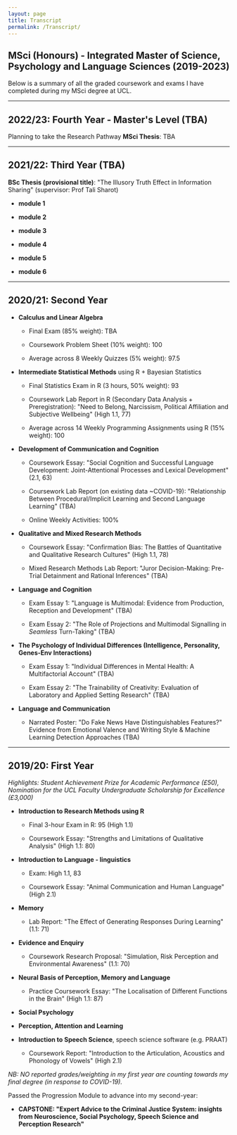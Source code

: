 ```yaml
---
layout: page
title: Transcript
permalink: /Transcript/
---
```


## MSci (Honours) - Integrated Master of Science, Psychology and Language Sciences (2019-2023)

Below is a summary of all the graded coursework and exams I have completed during my MSci degree at UCL.

---
## 2022/23: Fourth Year - Master's Level (TBA)

Planning to take the Research Pathway
**MSci Thesis**: TBA

---
## 2021/22: Third Year (TBA)

**BSc Thesis (provisional title)**: "The Illusory Truth Effect in Information Sharing" (supervisor: Prof Tali Sharot)

- **module 1**

- **module 2**

- **module 3**

- **module 4**

- **module 5**

- **module 6**

---
## 2020/21: Second Year

- **Calculus and Linear Algebra**
  
  - Final Exam (85% weight): TBA
  
  - Coursework Problem Sheet (10% weight): 100
  
  - Average across 8 Weekly Quizzes (5% weight): 97.5

- **Intermediate Statistical Methods** using R + Bayesian Statistics 
  
  - Final Statistics Exam in R (3 hours, 50% weight): 93
  
  - Coursework Lab Report in R (Secondary Data Analysis + Preregistration): "Need to Belong, Narcissism, Political Affiliation and Subjective Wellbeing" (High 1.1, 77)
  
  - Average across 14 Weekly Programming Assignments using R (15% weight): 100

- **Development of Communication and Cognition**

  - Coursework Essay: "Social Cognition and Successful Language Development: Joint-Attentional Processes and Lexical Development" (2.1, 63)
  
  - Coursework Lab Report (on existing data ~COVID-19): "Relationship Between Procedural/Implicit Learning and Second Language Learning" (TBA)
  
  - Online Weekly Activities: 100%

- **Qualitative and Mixed Research Methods**

  - Coursework Essay: "Confirmation Bias: The Battles of Quantitative and Qualitative Research Cultures" (High 1.1, 78)
  
  - Mixed Research Methods Lab Report: "Juror Decision-Making: Pre-Trial Detainment and Rational Inferences" (TBA)

- **Language and Cognition**
  
  - Exam Essay 1: "Language is Multimodal: Evidence from Production, Reception and Development" (TBA)
  
  - Exam Essay 2: "The Role of Projections and Multimodal Signalling in *Seamless* Turn-Taking" (TBA)

- **The Psychology of Individual Differences (Intelligence, Personality, Genes-Env Interactions)**
  
  - Exam Essay 1: "Individual Differences in Mental Health: A Multifactorial Account" (TBA)
  
  - Exam Essay 2: "The Trainability of Creativity: Evaluation of Laboratory and Applied Setting Research" (TBA)

- **Language and Communication**

  - Narrated Poster: "Do Fake News Have Distinguishables Features?" Evidence from Emotional Valence and Writing Style & Machine Learning Detection Approaches (TBA)

---
## 2019/20: First Year
*Highlights: Student Achievement Prize for Academic Performance (£50), Nomination for the UCL Faculty Undergraduate Scholarship for Excellence (£3,000)*

- **Introduction to Research Methods using R** 

  - Final 3-hour Exam in R: 95 (High 1.1)
  
  - Coursework Essay: "Strengths and Limitations of Qualitative Analysis" (High 1.1: 80)

- **Introduction to Language - linguistics**

  - Exam: High 1.1, 83

  - Coursework Essay: "Animal Communication and Human Language" (High 2.1)

- **Memory** 
  
  - Lab Report: "The Effect of Generating Responses During Learning" (1.1: 71)

- **Evidence and Enquiry** 

  - Coursework Research Proposal: "Simulation, Risk Perception and Environmental Awareness" (1.1: 70)

- **Neural Basis of Perception, Memory and Language** 
  
  - Practice Coursework Essay: "The Localisation of Different Functions in the Brain" (High 1.1: 87)

- **Social Psychology** 

- **Perception, Attention and Learning**

- **Introduction to Speech Science**, speech science software (e.g. PRAAT)
  
  - Coursework Report: "Introduction to the Articulation, Acoustics and Phonology of Vowels" (High 2.1)


*NB: NO reported grades/weighting in my first year are counting towards my final degree (in response to COVID-19).*

Passed the Progression Module to advance into my second-year: 
- **CAPSTONE: "Expert Advice to the Criminal Justice System: insights from Neuroscience, Social Psychology, Speech Science and Perception Research"**
